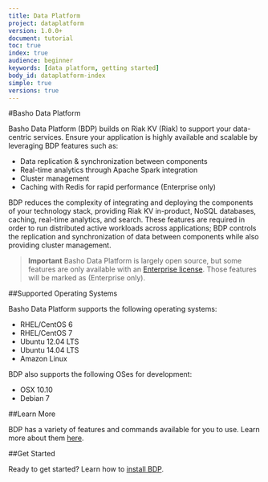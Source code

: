 ```yaml
---
title: Data Platform
project: dataplatform
version: 1.0.0+
document: tutorial
toc: true
index: true
audience: beginner
keywords: [data platform, getting started]
body_id: dataplatform-index
simple: true
versions: true
---
```



[bdp install]: http://docs.basho.com/dataplatform/1.1.0/installing/
[bdp reference]: http://docs.basho.com/dataplatform/1.1.0/learn-about-dataplatform/service-manager-features/
[ee]: http://info.basho.com/Wiki_Riak_Enterprise_Request.html

#Basho Data Platform

Basho Data Platform (BDP) builds on Riak KV (Riak) to support your data-centric services. Ensure your application is highly available and scalable by leveraging BDP features such as:

* Data replication & synchronization between components
* Real-time analytics through Apache Spark integration
* Cluster management
* Caching with Redis for rapid performance (Enterprise only)

BDP reduces the complexity of integrating and deploying the components of your technology stack, providing Riak KV in-product, NoSQL databases, caching, real-time analytics, and search. These features are required in order to run distributed active workloads across applications; BDP controls the replication and synchronization of data between components while also providing cluster management.

>**Important**
>Basho Data Platform is largely open source, but some features are only available with an [Enterprise license][ee]. Those features will be marked as (Enterprise only).

##Supported Operating Systems

Basho Data Platform supports the following operating systems:

* RHEL/CentOS 6
* RHEL/CentOS 7
* Ubuntu 12.04 LTS
* Ubuntu 14.04 LTS
* Amazon Linux

BDP also supports the following OSes for development:

* OSX 10.10
* Debian 7

##Learn More

BDP has a variety of features and commands available for you to use. Learn more about them [here][bdp reference].

##Get Started

Ready to get started? Learn how to [install BDP][bdp install].
